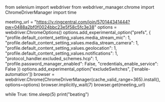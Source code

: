 from selenium import webdriver
from webdriver_manager.chrome import ChromeDriverManager
import time


meeting_url = "https://v.ringcentral.com/join/570144341444?pw=0488a2bf0f0024bbc23e5f58c5fc3e38"
options = webdriver.ChromeOptions()
options.add_experimental_option("prefs", {
    "profile.default_content_setting_values.media_stream_mic": 1,
    "profile.default_content_setting_values.media_stream_camera": 1,
    "profile.default_content_setting_values.geolocation": 1,
    "profile.default_content_setting_values.notifications": 1,
    "protocol_handler.excluded_schemes.hcp": 1,
    "profile.password_manager_enabled": False,
    "credentials_enable_service": False
})
options.add_experimental_option("excludeSwitches", ['enable-automation'])
browser = webdriver.Chrome(ChromeDriverManager(cache_valid_range=365).install(), options=options)
browser.implicitly_wait(7)
browser.get(meeting_url)

while True:
    time.sleep(5)
    print("beating")
